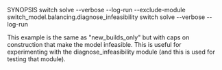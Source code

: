 SYNOPSIS
	switch solve --verbose --log-run --exclude-module switch_model.balancing.diagnose_infeasibility
	switch solve --verbose --log-run

This example is the same as "new_builds_only" but with caps on construction
that make the model infeasible. This is useful for experimenting with the
diagnose_infeasibility module (and this is used for testing that module). 
